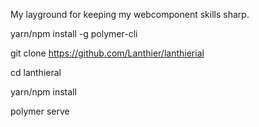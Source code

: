 My layground for keeping my webcomponent skills sharp.

yarn/npm install -g polymer-cli

git clone https://github.com/Lanthier/lanthierial

cd lanthieral

yarn/npm install

polymer serve
